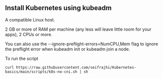 ## Install Kubernetes using kubeadm
A compatible Linux host.

2 GB or more of RAM per machine (any less will leave little room for your apps), 2 CPUs or more.

You can also use the --ignore-preflight-errors=NumCPU,Mem flag to ignore the preflight error when kubeadm init or kubeadm join a node.

To run the script 
```
curl https://raw.githubusercontent.com/seifrajhi/Kubernetes-basics/main/scripts/k8s-no-cni.sh | sh
```

